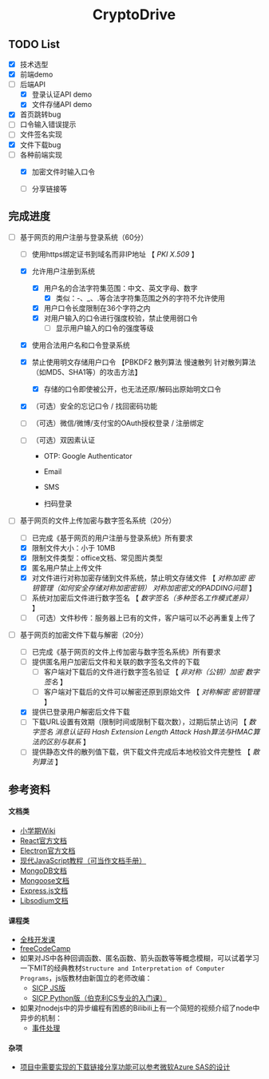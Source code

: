 <h1 align="center">
    CryptoDrive
</h1>

## TODO List

- [x] 技术选型
- [x] 前端demo
- [ ] 后端API
  - [x] 登录认证API demo
  - [x] 文件存储API demo 
- [x] 首页跳转bug
- [ ] 口令输入错误提示
- [ ] 文件签名实现
- [x] 文件下载bug
- [ ] 各种前端实现
  - [x] 加密文件时输入口令
  - [ ] 分享链接等


## 完成进度

- [ ] 基于网页的用户注册与登录系统（60分）

  - [ ] 使用https绑定证书到域名而非IP地址 【 *PKI* *X.509* 】

  - [x] 允许用户注册到系统

    - [x] 用户名的合法字符集范围：中文、英文字母、数字
      - [x] 类似：-、_、.等合法字符集范围之外的字符不允许使用
    - [x] 用户口令长度限制在36个字符之内
    - [x] 对用户输入的口令进行强度校验，禁止使用弱口令
      - [ ] 显示用户输入的口令的强度等级

  - [x] 使用合法用户名和口令登录系统

  - [x] 禁止使用明文存储用户口令 【PBKDF2 散列算法 慢速散列 针对散列算法（如MD5、SHA1等）的攻击方法】

    - [x] 存储的口令即使被公开，也无法还原/解码出原始明文口令

  - [x] （可选）安全的忘记口令 / 找回密码功能

  - [ ] （可选）微信/微博/支付宝的OAuth授权登录 / 注册绑定

  - [ ] （可选）双因素认证

    - OTP: Google Authenticator

    - Email

    - SMS

    - 扫码登录

- [ ] 基于网页的文件上传加密与数字签名系统（20分）

  - [ ] 已完成《基于网页的用户注册与登录系统》所有要求
  - [x] 限制文件大小：小于 10MB
  - [x] 限制文件类型：office文档、常见图片类型
  - [x] 匿名用户禁止上传文件
  - [x] 对文件进行对称加密存储到文件系统，禁止明文存储文件 【 *对称加密* *密钥管理（如何安全存储对称加密密钥）* *对称加密密文的PADDING问题* 】
  - [ ] 系统对加密后文件进行数字签名 【 *数字签名（多种签名工作模式差异）* 】
  - [ ] （可选）文件秒传：服务器上已有的文件，客户端可以不必再重复上传了

- [ ] 基于网页的加密文件下载与解密（20分）

  - [ ] 已完成《基于网页的文件上传加密与数字签名系统》所有要求
  - [ ] 提供匿名用户加密后文件和关联的数字签名文件的下载
    - [ ] 客户端对下载后的文件进行数字签名验证 【 *非对称（公钥）加密* *数字签名* 】
    - [ ] 客户端对下载后的文件可以解密还原到原始文件 【 *对称解密* *密钥管理* 】
  - [x] 提供已登录用户解密后文件下载
  - [ ] 下载URL设置有效期（限制时间或限制下载次数），过期后禁止访问 【 *数字签名* *消息认证码* *Hash Extension Length Attack* *Hash算法与HMAC算法的区别与联系* 】
  - [ ] 提供静态文件的散列值下载，供下载文件完成后本地校验文件完整性 【 *散列算法* 】

## 参考资料

#### 文档类
- [小学期Wiki](https://c4pr1c3.github.io/cuc-wiki/ac/2022/index.html)
- [React官方文档](https://zh-hans.reactjs.org/docs/getting-started.html)
- [Electron官方文档](https://www.electronjs.org/zh/docs/latest)
- [现代JavaScript教程（可当作文档手册）](https://zh.javascript.info/)
- [MongoDB文档](https://www.mongodb.com/docs/)
- [Mongoose文档](https://mongoosejs.com/docs/api.html)
- [Express.js文档](https://expressjs.com/en/api.html)
- [Libsodium文档](https://doc.libsodium.org/)

#### 课程类
- [全栈开发课](https://fullstackopen.com/zh/)
- [freeCodeCamp](https://chinese.freecodecamp.org/learn)
- 如果对JS中各种回调函数、匿名函数、箭头函数等等概念模糊，可以试着学习一下MIT的经典教材`Structure and Interpretation of Computer Programs`，js版教材由新国立的老师改编：
  - [SICP JS版](https://sourceacademy.org/sicpjs/index)
  - [SICP Python版（伯克利CS专业的入门课）](https://www.bilibili.com/video/BV16W411W76H)
- 如果对nodejs中的异步编程有困惑的Bilibili上有一个简短的视频介绍了node中异步的机制：
  - [事件处理](https://www.bilibili.com/video/BV13A4y1Q7N5)

#### 杂项
- [项目中需要实现的下载链接分享功能可以参考微软Azure SAS的设计](https://docs.microsoft.com/zh-cn/azure/storage/common/storage-sas-overview)


